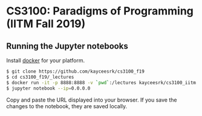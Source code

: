 # CS3100: Paradigms of Programming (IITM Fall 2019)

## Running the Jupyter notebooks

Install [docker](https://docs.docker.com/install/#supported-platforms) for your platform.

```bash
$ git clone https://github.com/kayceesrk/cs3100_f19
$ cd cs3100_f19/_lectures
$ docker run -it -p 8888:8888 -v `pwd`:/lectures kayceesrk/cs3100_iitm:latest
$ jupyter notebook --ip=0.0.0.0
```

Copy and paste the URL displayed into your browser. If you save the changes to
the notebook, they are saved locally. 
